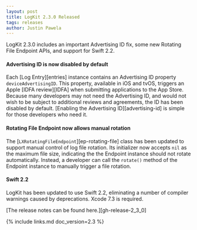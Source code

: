 ```yaml
---
layout: post
title: LogKit 2.3.0 Released
tags: releases
author: Justin Pawela
---
```


LogKit 2.3.0 includes an important Advertising ID fix, some new Rotating File Endpoint APIs, and support for Swift 2.2.

#### Advertising ID is now disabled by default

Each [Log Entry][entries] instance contains an Advertising ID property `deviceAdvertisingID`. This property, available in iOS and tvOS, triggers an Apple [IDFA review][IDFA] when submitting applications to the App Store. Because many developers may not need the Advertising ID, and would not wish to be subject to additional reviews and agreements, the ID has been disabled by default. [Enabling the Advertising ID][advertising-id] is simple for those developers who need it.

#### Rotating File Endpoint now allows manual rotation

The [`LXRotatingFileEndpoint`][ep-rotating-file] class has been updated to support manual control of log file rotation. Its initializer now accepts `nil` as the maximum file size, indicating the the Endpoint instance should not rotate automatically. Instead, a developer can call the `rotate()` method of the Endpoint instance to manually trigger a file rotation.

#### Swift 2.2

LogKit has been updated to use Swift 2.2, eliminating a number of compiler warnings caused by deprecations. Xcode 7.3 is required.


[The release notes can be found here.][gh-release-2_3_0]


{% include links.md doc_version=2.3 %}
